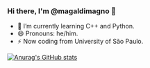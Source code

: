 ### Hi there, I'm @magaldimagno 👋
- 🌱 I’m currently learning C++ and Python.
- 😄 Pronouns: he/him.
- ⚡ Now coding from University of São Paulo.

[![Anurag's GitHub stats](https://github-readme-stats.vercel.app/api?username=magaldimagno&show_icons=true&theme=midnight-purple)](https://github.com/anuraghazra/github-readme-stats)
<!--
**magaldimagno/magaldimagno** is a ✨ _special_ ✨ repository because its `README.md` (this file) appears on your GitHub profile.

Here are some ideas to get you started:





- 🔭 I’m currently working on ...
- 🌱 I’m currently learning ...
- 👯 I’m looking to collaborate on ...
- 🤔 I’m looking for help with ...
- 💬 Ask me about ...
- 📫 How to reach me: ...
- 😄 Pronouns: ...
- ⚡ Fun fact: ...
-->
